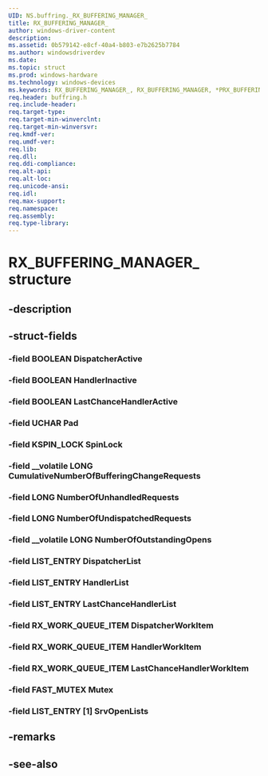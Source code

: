 ```yaml
---
UID: NS.buffring._RX_BUFFERING_MANAGER_
title: RX_BUFFERING_MANAGER_
author: windows-driver-content
description: 
ms.assetid: 0b579142-e8cf-40a4-b803-e7b2625b7784
ms.author: windowsdriverdev
ms.date: 
ms.topic: struct
ms.prod: windows-hardware
ms.technology: windows-devices
ms.keywords: RX_BUFFERING_MANAGER_, RX_BUFFERING_MANAGER, *PRX_BUFFERING_MANAGER
req.header: buffring.h
req.include-header:
req.target-type:
req.target-min-winverclnt:
req.target-min-winversvr:
req.kmdf-ver:
req.umdf-ver:
req.lib:
req.dll:
req.ddi-compliance:
req.alt-api:
req.alt-loc:
req.unicode-ansi:
req.idl:
req.max-support:
req.namespace:
req.assembly:
req.type-library:
---
```


# RX_BUFFERING_MANAGER_ structure

## -description



## -struct-fields

### -field BOOLEAN DispatcherActive			
 	
### -field BOOLEAN HandlerInactive			
 	
### -field BOOLEAN LastChanceHandlerActive			
 	
### -field UCHAR Pad			
 	
### -field KSPIN_LOCK SpinLock			
 	
### -field __volatile LONG CumulativeNumberOfBufferingChangeRequests			
 	
### -field LONG NumberOfUnhandledRequests			
 	
### -field LONG NumberOfUndispatchedRequests			
 	
### -field __volatile LONG NumberOfOutstandingOpens			
 	
### -field LIST_ENTRY DispatcherList			
 	
### -field LIST_ENTRY HandlerList			
 	
### -field LIST_ENTRY LastChanceHandlerList			
 	
### -field RX_WORK_QUEUE_ITEM DispatcherWorkItem			
 	
### -field RX_WORK_QUEUE_ITEM HandlerWorkItem			
 	
### -field RX_WORK_QUEUE_ITEM LastChanceHandlerWorkItem			
 	
### -field FAST_MUTEX Mutex			
 	
### -field LIST_ENTRY [1] SrvOpenLists			
 	
## -remarks

## -see-also